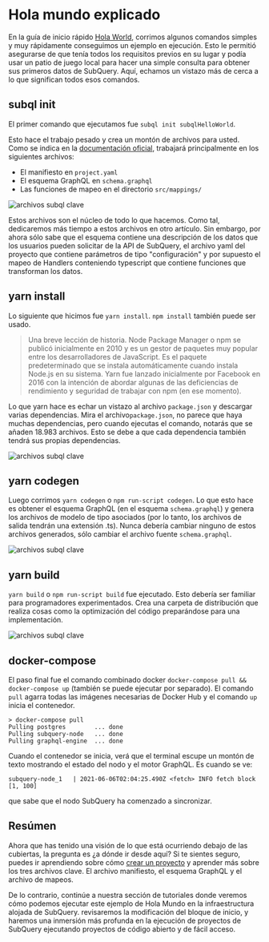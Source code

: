 # Hola mundo explicado

En la guía de inicio rápido [Hola World](helloworld-localhost.md), corrimos algunos comandos simples y muy rápidamente conseguimos un ejemplo en ejecución. Esto le permitió asegurarse de que tenía todos los requisitos previos en su lugar y podía usar un patio de juego local para hacer una simple consulta para obtener sus primeros datos de SubQuery. Aquí, echamos un vistazo más de cerca a lo que significan todos esos comandos.

## subql init

El primer comando que ejecutamos fue `subql init subqlHelloWorld`.

Esto hace el trabajo pesado y crea un montón de archivos para usted. Como se indica en la [documentación oficial](quickstart-polkadot.md#configure-and-build-the-starter-project), trabajará principalmente en los siguientes archivos:

- El manifiesto en `project.yaml`
- El esquema GraphQL en `schema.graphql`
- Las funciones de mapeo en el directorio `src/mappings/`

![archivos subql clave](/assets/img/main_subql_files.png)

Estos archivos son el núcleo de todo lo que hacemos. Como tal, dedicaremos más tiempo a estos archivos en otro artículo. Sin embargo, por ahora sólo sabe que el esquema contiene una descripción de los datos que los usuarios pueden solicitar de la API de SubQuery, el archivo yaml del proyecto que contiene parámetros de tipo "configuración" y por supuesto el mapeo de Handlers conteniendo typescript que contiene funciones que transforman los datos.

## yarn install

Lo siguiente que hicimos fue `yarn install`. `npm install` también puede ser usado.

> Una breve lección de historia. Node Package Manager o npm se publicó inicialmente en 2010 y es un gestor de paquetes muy popular entre los desarrolladores de JavaScript. Es el paquete predeterminado que se instala automáticamente cuando instala Node.js en su sistema. Yarn fue lanzado inicialmente por Facebook en 2016 con la intención de abordar algunas de las deficiencias de rendimiento y seguridad de trabajar con npm (en ese momento).

Lo que yarn hace es echar un vistazo al archivo `package.json` y descargar varias dependencias. Mira el archivo`package.json`, no parece que haya muchas dependencias, pero cuando ejecutas el comando, notarás que se añaden 18.983 archivos. Esto se debe a que cada dependencia también tendrá sus propias dependencias.

![archivos subql clave](/assets/img/dependencies.png)

## yarn codegen

Luego corrimos `yarn codegen` o `npm run-script codegen`. Lo que esto hace es obtener el esquema GraphQL (en el esquema `schema.graphql`) y genera los archivos de modelo de tipo asociados (por lo tanto, los archivos de salida tendrán una extensión .ts). Nunca debería cambiar ninguno de estos archivos generados, sólo cambiar el archivo fuente `schema.graphql`.

![archivos subql clave](/assets/img/typescript.png)

## yarn build

`yarn build` o `npm run-script build` fue ejecutado. Esto debería ser familiar para programadores experimentados. Crea una carpeta de distribución que realiza cosas como la optimización del código preparándose para una implementación.

![archivos subql clave](/assets/img/distribution_folder.png)

## docker-compose

El paso final fue el comando combinado docker `docker-compose pull && docker-compose up` (también se puede ejecutar por separado). El comando `pull` agarra todas las imágenes necesarias de Docker Hub y el comando `up` inicia el contenedor.

```shell
> docker-compose pull
Pulling postgres        ... done
Pulling subquery-node   ... done
Pulling graphql-engine  ... done
```

Cuando el contenedor se inicia, verá que el terminal escupe un montón de texto mostrando el estado del nodo y el motor GraphQL. Es cuando se ve:

```
subquery-node_1   | 2021-06-06T02:04:25.490Z <fetch> INFO fetch block [1, 100]
```

que sabe que el nodo SubQuery ha comenzado a sincronizar.

## Resúmen

Ahora que has tenido una visión de lo que está ocurriendo debajo de las cubiertas, la pregunta es ¿a dónde ir desde aquí? Si te sientes seguro, puedes ir aprendiendo sobre cómo [crear un proyecto](../create/introduction.md) y aprender más sobre los tres archivos clave. El archivo manifiesto, el esquema GraphQL y el archivo de mapeos.

De lo contrario, continúe a nuestra sección de tutoriales donde veremos cómo podemos ejecutar este ejemplo de Hola Mundo en la infraestructura alojada de SubQuery. revisaremos la modificación del bloque de inicio, y haremos una inmersión más profunda en la ejecución de proyectos de SubQuery ejecutando proyectos de código abierto y de fácil acceso.
